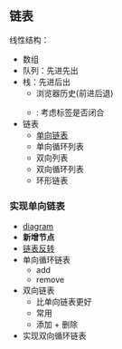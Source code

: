 ## 链表

线性结构：
* 数组
* 队列：先进先出
* 栈：先进后出
  * 浏览器历史(前进后退)
  * <div><p><a></a></p></div>: 考虑标签是否闭合
* 链表
  * [单向链表](https://excalidraw.com/#json=6144232465104896,9xeg4w8ILZ4uXyyw3naIdw)
  * 单向循环列表
  * 双向列表
  * 双向循环列表
  * 环形链表



### 实现单向链表
* [diagram](https://excalidraw.com/#json=6144232465104896,9xeg4w8ILZ4uXyyw3naIdw)
* **新增节点**
* [链表反转](https://excalidraw.com/#json=5705992725594112,nIVa8JuumIUyhI16MoLkVQ)
* 单向循环链表
  * add
  * remove
* 双向链表
  * 比单向链表更好
  * 常用
  * 添加 + 删除
* 实现双向循环链表
